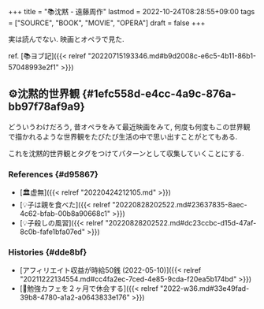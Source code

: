 +++
title = "📚沈黙 - 遠藤周作"
lastmod = 2022-10-24T08:28:55+09:00
tags = ["SOURCE", "BOOK", "MOVIE", "OPERA"]
draft = false
+++

実は読んでない. 映画とオペラで見た.

ref. [📚ヨブ記]({{< relref "20220715193346.md#b9d2008c-e6c5-4b11-86b1-57048993e2f1" >}})


## ⚙沈黙的世界観 {#1efc558d-e4cc-4a9c-876a-bb97f78af9a9}

どういうわけだろう, 昔オペラをみて最近映画をみて, 何度も何度もこの世界観で描かれるような世界観をたびたび生活の中で思い出すことがとてもある.

これを沈黙的世界観とタグをつけてパターンとして収集していくことにする.


### References {#d95867}

-   [🏛虚無]({{< relref "20220424212105.md" >}})
-   [💡子は親を食べた]({{< relref "20220828202522.md#23637835-8aec-4c62-bfab-00b8a90668c1" >}})
-   [💡子殺しの風習]({{< relref "20220828202522.md#dc23ccbc-d15d-47af-8c0b-fafe1bfa07ed" >}})


### Histories {#dde8bf}

-   [アフィリエイト収益が時給50銭 (2022-05-10)]({{< relref "20211222134554.md#cc4fa2ec-7ced-4e85-9cda-f20ea5b174bd" >}})
-   [💭勉強カフェを２ヶ月で休会する]({{< relref "2022-w36.md#33e49fad-39b8-4780-a1a2-a0643833e176" >}})
